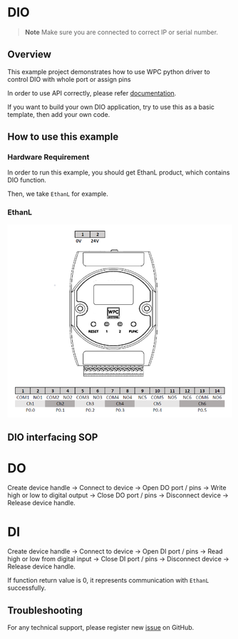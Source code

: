 # DIO
> **Note**
> Make sure you are connected to correct IP or serial number.

## Overview

This example project demonstrates how to use WPC python driver to control DIO with whole port or assign pins

In order to use API correctly, please refer [documentation](https://wpc-systems-ltd.github.io/WPC_Python_driver_release/).

If you want to build your own DIO application, try to use this as a basic template, then add your own code.

## How to use this example

### Hardware Requirement

In order to run this example, you should get EthanL product, which contains DIO function.

Then, we take `EthanL` for example.

### EthanL

<img src="https://github.com/WPC-Systems-Ltd/WPC_Python_driver_release/blob/main/Reference/Pinouts/pinout-EthanL.JPG" alt="drawing" width="600"/>

## DIO interfacing SOP

# DO
Create device handle -> Connect to device -> Open DO port / pins -> Write high or low to digital output -> Close DO port / pins -> Disconnect device -> Release device handle.

# DI
Create device handle -> Connect to device -> Open DI port / pins -> Read high or low from digital input -> Close DI port / pins -> Disconnect device -> Release device handle.

If function return value is 0, it represents communication with `EthanL` successfully.

## Troubleshooting

For any technical support, please register new [issue](https://github.com/WPC-Systems-Ltd/WPC_Python_driver_release/issues) on GitHub.